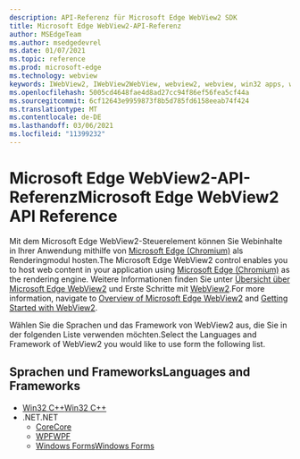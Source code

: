 ```yaml
---
description: API-Referenz für Microsoft Edge WebView2 SDK
title: Microsoft Edge WebView2-API-Referenz
author: MSEdgeTeam
ms.author: msedgedevrel
ms.date: 01/07/2021
ms.topic: reference
ms.prod: microsoft-edge
ms.technology: webview
keywords: IWebView2, IWebView2WebView, webview2, webview, win32 apps, win32, edge, ICoreWebView2, ICoreWebView2Controller, browser control
ms.openlocfilehash: 5005cd4648fae4d8ad27cc94f86ef56fea5cf44a
ms.sourcegitcommit: 6cf12643e9959873f8b5d785fd6158eeab74f424
ms.translationtype: MT
ms.contentlocale: de-DE
ms.lasthandoff: 03/06/2021
ms.locfileid: "11399232"
---
```

# <a name="microsoft-edge-webview2-api-reference"></a><span data-ttu-id="41e2c-104">Microsoft Edge WebView2-API-Referenz</span><span class="sxs-lookup"><span data-stu-id="41e2c-104">Microsoft Edge WebView2 API Reference</span></span>  

<span data-ttu-id="41e2c-105">Mit dem Microsoft Edge WebView2-Steuerelement können Sie Webinhalte in Ihrer Anwendung mithilfe von [Microsoft Edge (Chromium)](https://www.microsoftedgeinsider.com) als Renderingmodul hosten.</span><span class="sxs-lookup"><span data-stu-id="41e2c-105">The Microsoft Edge WebView2 control enables you to host web content in your application using [Microsoft Edge (Chromium)](https://www.microsoftedgeinsider.com) as the rendering engine.</span></span>  <span data-ttu-id="41e2c-106">Weitere Informationen finden Sie unter [Übersicht über Microsoft Edge WebView2](./index.md) und Erste Schritte mit [WebView2](gettingstarted/win32.md).</span><span class="sxs-lookup"><span data-stu-id="41e2c-106">For more information, navigate to [Overview of Microsoft Edge WebView2](./index.md) and [Getting Started with WebView2](gettingstarted/win32.md).</span></span>  

<span data-ttu-id="41e2c-107">Wählen Sie die Sprachen und das Framework von WebView2 aus, die Sie in der folgenden Liste verwenden möchten.</span><span class="sxs-lookup"><span data-stu-id="41e2c-107">Select the Languages and Framework of WebView2 you would like to use form the following list.</span></span>  

## <a name="languages-and-frameworks"></a><span data-ttu-id="41e2c-108">Sprachen und Frameworks</span><span class="sxs-lookup"><span data-stu-id="41e2c-108">Languages and Frameworks</span></span>  

*   [<span data-ttu-id="41e2c-109">Win32 C++</span><span class="sxs-lookup"><span data-stu-id="41e2c-109">Win32 C++</span></span>](/microsoft-edge/webview2/reference/win32/index)  
*   <span data-ttu-id="41e2c-110">.NET</span><span class="sxs-lookup"><span data-stu-id="41e2c-110">.NET</span></span>  
    *   [<span data-ttu-id="41e2c-111">Core</span><span class="sxs-lookup"><span data-stu-id="41e2c-111">Core</span></span>][DotnetMicrosoftWebWebView2CoreNamespace]  
    *   [<span data-ttu-id="41e2c-112">WPF</span><span class="sxs-lookup"><span data-stu-id="41e2c-112">WPF</span></span>][DotnetMicrosoftWebWebView2WpfNamespace]  
    *   [<span data-ttu-id="41e2c-113">Windows Forms</span><span class="sxs-lookup"><span data-stu-id="41e2c-113">Windows Forms</span></span>][DotnetMicrosoftWebWebView2WinformsNamespace]  

<!-- links -->  

[DotnetMicrosoftWebWebview2CoreNamespace]: /dotnet/api/microsoft.web.webview2.core "Microsoft.Web.WebView2.Core Namespace | Microsoft Docs"
[DotnetMicrosoftWebWebview2WpfNamespace]: /dotnet/api/microsoft.web.webview2.wpf "Microsoft.Web.WebView2.Wpf Namespace | Microsoft Docs"
[DotnetMicrosoftWebWebview2WinformsNamespace]: /dotnet/api/microsoft.web.webview2.winforms "Microsoft.Web.WebView2.WinForms Namespace | Microsoft Docs"

